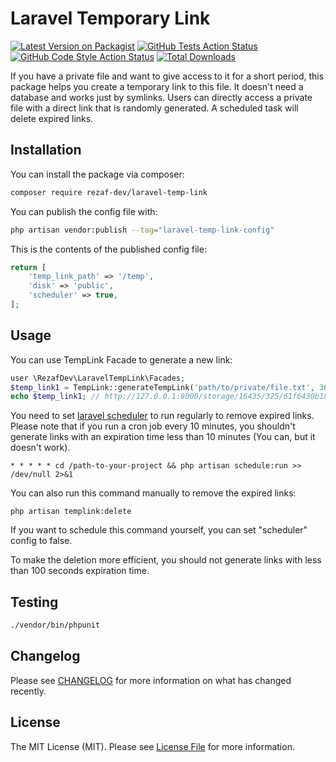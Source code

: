 # Laravel Temporary Link

[![Latest Version on Packagist](https://img.shields.io/packagist/v/rezaf-dev/laravel-temp-link.svg?style=flat-square)](https://packagist.org/packages/rezaf-dev/laravel-temp-link)
[![GitHub Tests Action Status](https://img.shields.io/github/workflow/status/rezaf-dev/laravel-temp-link/run-tests?label=tests)](https://github.com/rezaf-dev/laravel-temp-link/actions?query=workflow%3Arun-tests+branch%3Amain)
[![GitHub Code Style Action Status](https://img.shields.io/github/workflow/status/rezaf-dev/laravel-temp-link/Check%20&%20fix%20styling?label=code%20style)](https://github.com/rezaf-dev/laravel-temp-link/actions?query=workflow%3A"Check+%26+fix+styling"+branch%3Amain)
[![Total Downloads](https://img.shields.io/packagist/dt/rezaf-dev/laravel-temp-link.svg?style=flat-square)](https://packagist.org/packages/rezaf-dev/laravel-temp-link)

If you have a private file and want to give access to it for a short period, this package helps you create a temporary link to this file. It doesn't need a database and works just by symlinks. Users can directly access a private file with a direct link that is randomly generated. A scheduled task will delete expired links.

## Installation

You can install the package via composer:

```bash
composer require rezaf-dev/laravel-temp-link
```

You can publish the config file with:

```bash
php artisan vendor:publish --tag="laravel-temp-link-config"
```

This is the contents of the published config file:

```php
return [
    'temp_link_path' => '/temp',
    'disk' => 'public',
    'scheduler' => true,
];
```

## Usage

You can use TempLink Facade to generate a new link:
```php
user \RezafDev\LaravelTempLink\Facades;
$temp_link1 = TempLink::generateTempLink('path/to/private/file.txt', 3600);
echo $temp_link1; // http://127.0.0.1:8000/storage/16435/325/61f6430b18189.txt
```

You need to set [laravel scheduler](https://laravel.com/docs/8.x/scheduling#running-the-scheduler) to run regularly to remove expired links. Please note that if you run a cron job every 10 minutes, you shouldn't generate links with an expiration time less than 10 minutes (You can, but it doesn't work).

```
* * * * * cd /path-to-your-project && php artisan schedule:run >> /dev/null 2>&1
```

You can also run this command manually to remove the expired links:
```
php artisan templink:delete
```
If you want to schedule this command yourself, you can set "scheduler" config to false.

To make the deletion more efficient, you should not generate links with less than 100 seconds expiration time.

## Testing

```bash
./vendor/bin/phpunit
```

## Changelog

Please see [CHANGELOG](CHANGELOG.md) for more information on what has changed recently.

## License

The MIT License (MIT). Please see [License File](LICENSE.md) for more information.
